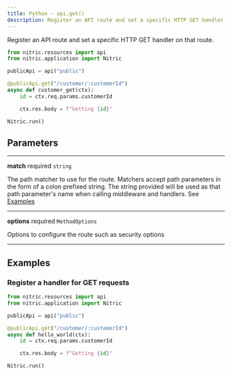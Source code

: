 ```yaml
---
title: Python - api.get()
description: Register an API route and set a specific HTTP GET handler on that route.
---
```


Register an API route and set a specific HTTP GET handler on that route.

```python
from nitric.resources import api
from nitric.application import Nitric

publicApi = api("public")

@publicApi.get("/customer/:customerId")
async def customer_get(ctx):
    id = ctx.req.params.customerId

    ctx.res.body = f"Getting {id}"

Nitric.run()
```

## Parameters

---

**match** required `string`

The path matcher to use for the route. Matchers accept path parameters in the form of a colon prefixed string. The string provided will be used as that path parameter's name when calling middleware and handlers. See [Examples](#examples)

---

**options** required `MethodOptions`

Options to configure the route such as security options

---

## Examples

### Register a handler for GET requests

```python
from nitric.resources import api
from nitric.application import Nitric

publicApi = api("public")

@publicApi.get("/customer/:customerId")
async def hello_world(ctx):
    id = ctx.req.params.customerId

    ctx.res.body = f"Getting {id}"

Nitric.run()
```
